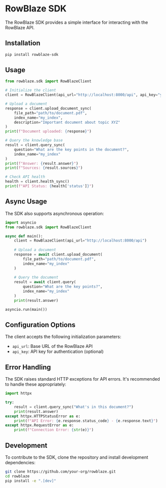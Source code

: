 # RowBlaze SDK

The RowBlaze SDK provides a simple interface for interacting with the RowBlaze API.

## Installation

```bash
pip install rowblaze-sdk
```

## Usage

```python
from rowblaze.sdk import RowBlazeClient

# Initialize the client
client = RowBlazeClient(api_url="http://localhost:8000/api", api_key="your_api_key")

# Upload a document
response = client.upload_document_sync(
    file_path="path/to/document.pdf",
    index_name="my_index",
    description="Important document about topic XYZ"
)
print(f"Document uploaded: {response}")

# Query the knowledge base
result = client.query_sync(
    question="What are the key points in the document?",
    index_name="my_index"
)
print(f"Answer: {result.answer}")
print(f"Sources: {result.sources}")

# Check API health
health = client.health_sync()
print(f"API Status: {health['status']}")
```

## Async Usage

The SDK also supports asynchronous operation:

```python
import asyncio
from rowblaze.sdk import RowBlazeClient

async def main():
    client = RowBlazeClient(api_url="http://localhost:8000/api")
    
    # Upload a document
    response = await client.upload_document(
        file_path="path/to/document.pdf",
        index_name="my_index"
    )
    
    # Query the document
    result = await client.query(
        question="What are the key points?",
        index_name="my_index"
    )
    print(result.answer)

asyncio.run(main())
```

## Configuration Options

The client accepts the following initialization parameters:

- `api_url`: Base URL of the RowBlaze API
- `api_key`: API key for authentication (optional)

## Error Handling

The SDK raises standard HTTP exceptions for API errors. It's recommended to handle these appropriately:

```python
import httpx

try:
    result = client.query_sync("What's in this document?")
    print(result.answer)
except httpx.HTTPStatusError as e:
    print(f"API Error: {e.response.status_code} - {e.response.text}")
except httpx.RequestError as e:
    print(f"Connection Error: {str(e)}")
```

## Development

To contribute to the SDK, clone the repository and install development dependencies:

```bash
git clone https://github.com/your-org/rowblaze.git
cd rowblaze
pip install -e ".[dev]"
```